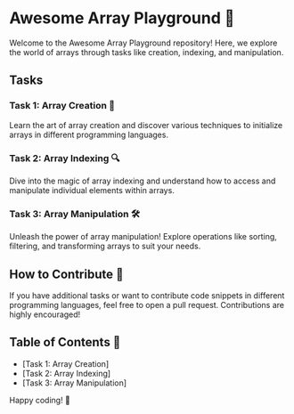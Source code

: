 # Awesome Array Playground 🚀

Welcome to the Awesome Array Playground repository! Here, we explore the world of arrays through tasks like creation, indexing, and manipulation.

## Tasks

### Task 1: Array Creation 🌟
Learn the art of array creation and discover various techniques to initialize arrays in different programming languages.

### Task 2: Array Indexing 🔍
Dive into the magic of array indexing and understand how to access and manipulate individual elements within arrays.

### Task 3: Array Manipulation 🛠️
Unleash the power of array manipulation! Explore operations like sorting, filtering, and transforming arrays to suit your needs.

## How to Contribute 🤝
If you have additional tasks or want to contribute code snippets in different programming languages, feel free to open a pull request. Contributions are highly encouraged!

## Table of Contents 📑
- [Task 1: Array Creation]
- [Task 2: Array Indexing]
- [Task 3: Array Manipulation]

Happy coding! 🚀
